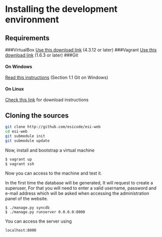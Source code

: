 Installing the development environment
======================================
Requirements
------------
###VirtualBox
[Use this download link][1] (4.3.12 or later)
###Vagrant
[Use this download link][2] (1.6.3 or later)
###Git
#### On Windows
[Read this instructions][3] (Section 1.1 Git on Windows)
#### On Linux
[Check this link][4] for download instructions

Cloning the sources
-------------------
```bash
git clone http://github.com/esicode/esi-web
cd esi-web
git submodule init
git submodule update
```
Now, install and bootstrap a virtual machine
```bash
$ vagrant up
$ vagrant ssh
```
Now you can access to the machine and test it.

In the first time the database will be generated, It will request to create a superuser, 
For that you will need to enter a valid username, password and e-mail address which
will be asked when accessing the administration panel of the website.
```
$ ./manage.py syncdb
$ ./manage.py runserver 0.0.0.0:8000
```
You can access the server using
```
localhost:8000 
```


  [1]: http://www.virtualbox.org/wiki/Downloads
  [2]: http://www.vagrantup.com/downloads.html
  [3]: 1.1-git-windows.md
  [4]: http://git-scm.com/download/linux
